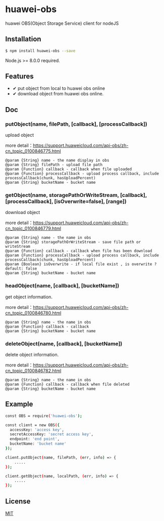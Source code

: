 # huawei-obs

huawei OBS(Object Storage Service) client for nodeJS

## Installation

```bash
$ npm install huawei-obs --save
```

Node.js >= 8.0.0 required.

## Features

- ✔︎ put object from local to huawei obs online
- ✔︎ download object from huawei obs online.

## Doc

### putObject(name, filePath, [callback], [processCallback])

upload object

more detail：https://support.huaweicloud.com/api-obs/zh-cn_topic_0100846775.html
```text
@param {String} name - the name display in obs 
@param {String} filePath - upload file path
@param {Function} callback - callback when file uploaded 
@param {Function} processCallback - upload process callback, include processCallback(chunk, hasUploadPercent)
@param {String} bucketName - bucket name
```
 
### getObject(name, storagePathOrWriteStream, [callback], [processCallback], [isOverwrite=false], [range])

download object

more detail：https://support.huaweicloud.com/api-obs/zh-cn_topic_0100846779.html
```text
@param {String} name - the name in obs
@param {String} storagePathOrWriteStream - save file path or writeStream
@param {Function} callback - callback when file has been download
@param {Function} processCallback - upload process callback, include processCallback(chunk, hasUploadPercent)
@param {Boolean} isOverwrite - if local file exist , is overwrite ? default: false
@param {String} bucketName - bucket name
```

### headObject(name, [callback], [bucketName])

get object information.

more detail：https://support.huaweicloud.com/api-obs/zh-cn_topic_0100846780.html
```text
@param {String} name - the name in obs
@param {Function} callback - callback
@param {String} bucketName - bucket name
```

### deleteObject(name, [callback], [bucketName])

delete object information.

more detail：https://support.huaweicloud.com/api-obs/zh-cn_topic_0100846782.html
```text
@param {String} name - the name in obs
@param {Function} callback - callback when file deleted
@param {String} bucketName - bucket name
```
## Example

```bash
const OBS = require('huawei-obs');

const client = new OBS({
  accessKey: 'access key',
  secretAccessKey: 'secret access key',
  endpoint: 'end point',
  bucketName: 'bucket name'
});

client.putObject(name, filePath, (err, info) => {
    .....
});

client.getObject(name, localPath, (err, info) => {
    .....
});

```

## License

[MIT](LICENSE)

